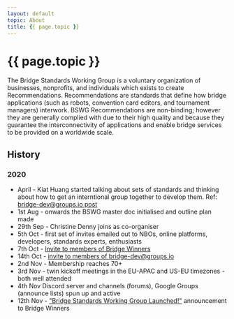 ```yaml
---
layout: default
topic: About
title: {{ page.topic }}
---
```


# {{ page.topic }}

The Bridge Standards Working Group is a voluntary organization of businesses, nonprofits, and individuals which exists to create Recommendations. Recommendations are standards that define how bridge applications (such as robots, convention card editors, and tournament managers) interwork. BSWG Recommendations are non-binding; however they are generally complied with due to their high quality and because they guarantee the interconnectivity of applications and enable bridge services to be provided on a worldwide scale.

## History ##
### 2020 ###
* April - Kiat Huang started talking about sets of standards and thinking about how to get an interntional group together to develop them. Ref: [bridge-dev@groups.io post](https://groups.io/g/bridge-dev/topic/getting_all_bridge_data/72930121)
* 1st Aug - onwards the BSWG master doc initialised and outline plan made
* 29th Sep - Christine Denny joins as co-organiser
* 5th Oct - first set of invites emailed out to NBOs, online platforms, developers, standards experts, enthusiasts
* 7th Oct - [Invite to members of Bridge Winners](http://bridgewinners.com/article/view/bridge-standards-working-group)
* 14th Oct - [invite to members of bridge-dev@groups.io](https://groups.io/g/bridge-dev/topic/invitation_to_join_the_bridge/77491700)
* 2nd Nov - Membership reaches 70+
* 3rd Nov - twin kickoff meetings in the EU-APAC and US-EU timezones - both well attended
* 4th Nov Discord server and channels (forums), Google Groups (announce lists) spun up and active
* 12th Nov - ["Bridge Standards Working Group Launched!"](http://bridgewinners.com/article/view/bridge-standards-working-group-launched-2-9tmvoznv1t/) announcement to Bridge Winners

